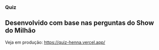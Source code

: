 ### Quiz 
## Desenvolvido com base nas perguntas do Show do Milhão

Veja em produção: https://quiz-henna.vercel.app/
